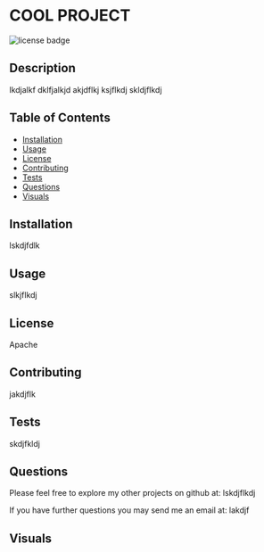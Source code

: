 # COOL PROJECT
  ![license badge](https://img.shields.io/badge/license-Apache-yellowgreen.svg)

## Description
lkdjalkf
dklfjalkjd
akjdflkj
ksjflkdj
skldjflkdj

## Table of Contents
- [Installation](#installation)
- [Usage](#usage)
- [License](#license)
- [Contributing](#contributing)
- [Tests](#tests)
- [Questions](#questions)
- [Visuals](#visuals)

## Installation
lskdjfdlk
## Usage
slkjflkdj
## License
Apache
## Contributing
jakdjflk
## Tests
skdjfkldj
## Questions
Please feel free to explore my other projects on github at: lskdjflkdj

If you have further questions you may send me an email at: lakdjf
## Visuals
